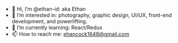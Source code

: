 - 👋 Hi, I’m @ethan-id: aka Ethan
- 👀 I’m interested in: photography, graphic design, UI/UX, front-end development, and powerlifting.
- 🌱 I’m currently learning: React/Redux
- 📫 How to reach me: ehancock1648@gmail.com

<!---
ethan-id/ethan-id is a ✨ special ✨ repository because its `README.md` (this file) appears on your GitHub profile.
You can click the Preview link to take a look at your changes.
--->
